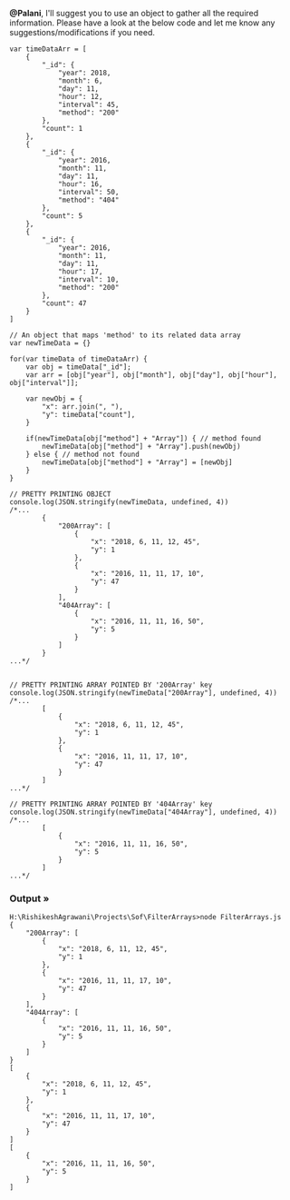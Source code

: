 **@Palani**, I'll suggest you to use an object to gather all the required information.
Please have a look at the below code and let me know any suggestions/modifications if you need. 


    var timeDataArr = [
        {
            "_id": {
                "year": 2018,
                "month": 6,
                "day": 11,
                "hour": 12,
                "interval": 45,
                "method": "200"
            },
            "count": 1
        },
        {
            "_id": {
                "year": 2016,
                "month": 11,
                "day": 11,
                "hour": 16,
                "interval": 50,
                "method": "404"
            },
            "count": 5
        },
        {
            "_id": {
                "year": 2016,
                "month": 11,
                "day": 11,
                "hour": 17,
                "interval": 10,
                "method": "200"
            },
            "count": 47
        }
    ]

    // An object that maps 'method' to its related data array
    var newTimeData = {}

    for(var timeData of timeDataArr) {
        var obj = timeData["_id"];
        var arr = [obj["year"], obj["month"], obj["day"], obj["hour"], obj["interval"]];

        var newObj = {
            "x": arr.join(", "),
            "y": timeData["count"],
        }

        if(newTimeData[obj["method"] + "Array"]) { // method found
            newTimeData[obj["method"] + "Array"].push(newObj)
        } else { // method not found
            newTimeData[obj["method"] + "Array"] = [newObj]
        }
    }

    // PRETTY PRINTING OBJECT 
    console.log(JSON.stringify(newTimeData, undefined, 4))
    /*...
            {
                "200Array": [
                    {
                        "x": "2018, 6, 11, 12, 45",
                        "y": 1
                    },
                    {
                        "x": "2016, 11, 11, 17, 10",
                        "y": 47
                    }
                ],
                "404Array": [
                    {
                        "x": "2016, 11, 11, 16, 50",
                        "y": 5
                    }
                ]
            }
    ...*/


    // PRETTY PRINTING ARRAY POINTED BY '200Array' key
    console.log(JSON.stringify(newTimeData["200Array"], undefined, 4))
    /*...
            [
                {
                    "x": "2018, 6, 11, 12, 45",
                    "y": 1
                },
                {
                    "x": "2016, 11, 11, 17, 10",
                    "y": 47
                }
            ]
    ...*/

    // PRETTY PRINTING ARRAY POINTED BY '404Array' key
    console.log(JSON.stringify(newTimeData["404Array"], undefined, 4))
    /*...
            [
                {
                    "x": "2016, 11, 11, 16, 50",
                    "y": 5
                }
            ]
    ...*/



### Output &raquo;

    H:\RishikeshAgrawani\Projects\Sof\FilterArrays>node FilterArrays.js
    {
        "200Array": [
            {
                "x": "2018, 6, 11, 12, 45",
                "y": 1
            },
            {
                "x": "2016, 11, 11, 17, 10",
                "y": 47
            }
        ],
        "404Array": [
            {
                "x": "2016, 11, 11, 16, 50",
                "y": 5
            }
        ]
    }
    [
        {
            "x": "2018, 6, 11, 12, 45",
            "y": 1
        },
        {
            "x": "2016, 11, 11, 17, 10",
            "y": 47
        }
    ]
    [
        {
            "x": "2016, 11, 11, 16, 50",
            "y": 5
        }
    ]